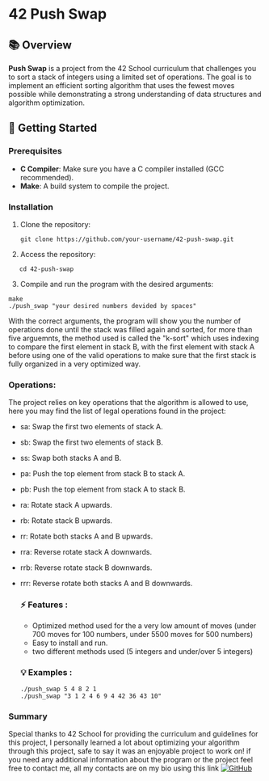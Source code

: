 # 42 Push Swap

## 📚 Overview
**Push Swap** is a project from the 42 School curriculum that challenges you to sort a stack of integers using a limited set of operations. The goal is to implement an efficient sorting algorithm that uses the fewest moves possible while demonstrating a strong understanding of data structures and algorithm optimization.

## 🚀 Getting Started

### Prerequisites
- **C Compiler**: Make sure you have a C compiler installed (GCC recommended).
- **Make**: A build system to compile the project.

### Installation
1. Clone the repository:
   ```
   git clone https://github.com/your-username/42-push-swap.git
    ```
2. Access the repository:
```
   cd 42-push-swap
```
3. Compile and run the program with the desired arguments:
```
make
./push_swap "your desired numbers devided by spaces"
```
With the correct arguments, the program will show you the number of operations done until the stack was filled again and sorted, for more than five arguemnts, the method used is called the "k-sort" which uses indexing to compare the first element in stack B, with the first element with stack A before using one of the valid operations to make sure that the first stack is fully organized in a very optimized way.

### Operations:
The project relies on key operations that the algorithm is allowed to use, here you may find the list of legal operations found in the project:
* sa: Swap the first two elements of stack A.
* sb: Swap the first two elements of stack B.
* ss: Swap both stacks A and B.
* pa: Push the top element from stack B to stack A.
* pb: Push the top element from stack A to stack B.
* ra: Rotate stack A upwards.
* rb: Rotate stack B upwards.
* rr: Rotate both stacks A and B upwards.
* rra: Reverse rotate stack A downwards.
* rrb: Reverse rotate stack B downwards.
* rrr: Reverse rotate both stacks A and B downwards.


  ### ⚡ Features :
  - Optimized method used for the a very low amount of moves (under 700 moves for 100 numbers, under 5500 moves for 500 numbers)
  - Easy to install and run.
  - two different methods used (5 integers and under/over 5 integers)


  ### 💡 Examples :
  ```
  ./push_swap 5 4 8 2 1
  ./push_swap "3 1 2 4 6 9 4 42 36 43 10"
  ```
  
### Summary
Special thanks to 42 School for providing the curriculum and guidelines for this project, I personally learned a lot about optimizing your algorithm through this project, safe to say it was an enjoyable project to work on!
if you need any additional information about the program or the project feel free to contact me, all my contacts are on my bio using this link [![GitHub](https://img.shields.io/badge/GitHub-181717?style=for-the-badge&logo=github&logoColor=white)](https://github.com/Rmehadje)
